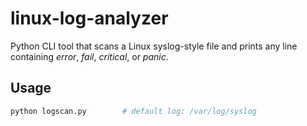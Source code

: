 # linux-log-analyzer

Python CLI tool that scans a Linux syslog-style file and prints any line containing *error*, *fail*, *critical*, or *panic*.

## Usage
```bash
python logscan.py        # default log: /var/log/syslog
